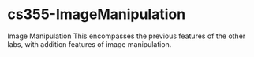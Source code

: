 # cs355-ImageManipulation
Image Manipulation
This encompasses the previous features of the other labs, with addition features of image manipulation.
